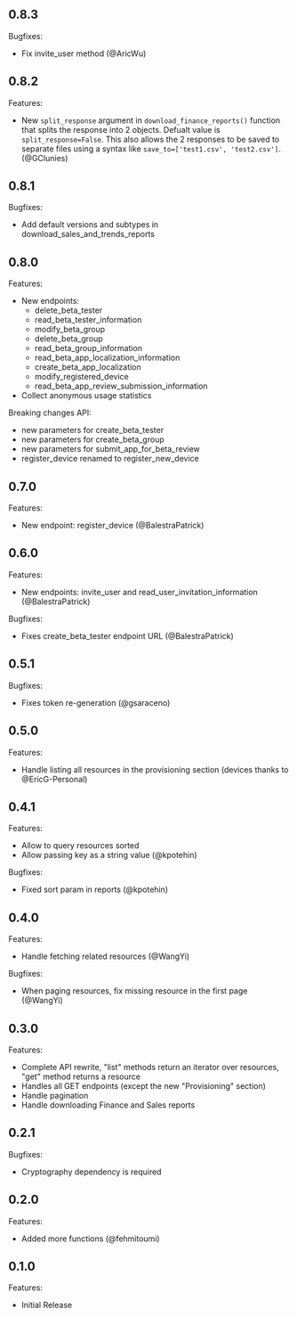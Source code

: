 ## 0.8.3

Bugfixes:
- Fix invite_user method (@AricWu)

## 0.8.2

Features:
 - New `split_response` argument in `download_finance_reports()` function that splits the response into 2 objects. Defualt value is `split_response=False`. This also
 allows the 2 responses to be saved to separate files using a syntax like `save_to=['test1.csv', 'test2.csv']`. (@GClunies)

## 0.8.1

Bugfixes:
 - Add default versions and subtypes in download_sales_and_trends_reports

## 0.8.0

Features:
 - New endpoints:
   - delete_beta_tester
   - read_beta_tester_information
   - modify_beta_group
   - delete_beta_group
   - read_beta_group_information
   - read_beta_app_localization_information
   - create_beta_app_localization
   - modify_registered_device
   - read_beta_app_review_submission_information
 - Collect anonymous usage statistics

Breaking changes API:
 - new parameters for create_beta_tester
 - new parameters for create_beta_group
 - new parameters for submit_app_for_beta_review
 - register_device renamed to register_new_device 

## 0.7.0

Features:
 - New endpoint: register_device (@BalestraPatrick)

## 0.6.0

Features:
 - New endpoints: invite_user and read_user_invitation_information (@BalestraPatrick)

Bugfixes:
 - Fixes create_beta_tester endpoint URL (@BalestraPatrick)

## 0.5.1

Bugfixes:
 - Fixes token re-generation (@gsaraceno)

## 0.5.0

Features:
 -  Handle listing all resources in the provisioning section (devices thanks to @EricG-Personal)

## 0.4.1

Features:
 - Allow to query resources sorted
 - Allow passing key as a string value (@kpotehin)

Bugfixes:
 - Fixed sort param in reports (@kpotehin)

## 0.4.0

Features:
 - Handle fetching related resources (@WangYi)

Bugfixes:
 - When paging resources, fix missing resource in the first page (@WangYi)

## 0.3.0

Features:
  - Complete API rewrite, "list" methods return an iterator over resources, "get" method returns a resource 
  - Handles all GET endpoints (except the new "Provisioning" section)
  - Handle pagination
  - Handle downloading Finance and Sales reports

## 0.2.1

Bugfixes:

  - Cryptography dependency is required

## 0.2.0

Features:

  - Added more functions (@fehmitoumi)

## 0.1.0

Features:

  - Initial Release
